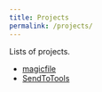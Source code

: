```yaml
---
title: Projects
permalink: /projects/
---
```


Lists of projects.

* [magicfile](https://github.com/ambiesoft/magicfile)
* [SendToTools](https://github.com/ambiesoft/SendToTools)


